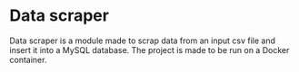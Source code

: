 # Data scraper
Data scraper is a module made to scrap data from an input csv file and insert it into a MySQL database.
The project is made to be run on a Docker container.


